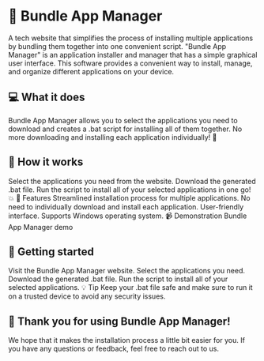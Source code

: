 # 🚀 Bundle App Manager
A tech website that simplifies the process of installing multiple applications by bundling them together into one convenient script. 
"Bundle App Manager" is an application installer and manager that has a simple graphical user interface. This software provides a convenient way to install, manage, and organize different applications on your device.

## 💻 What it does
Bundle App Manager allows you to select the applications you need to download and creates a .bat script for installing all of them together. No more downloading and installing each application individually! 🙌

## 🔨 How it works
Select the applications you need from the website.
Download the generated .bat file.
Run the script to install all of your selected applications in one go! 💥
🎉 Features
Streamlined installation process for multiple applications.
No need to individually download and install each application.
User-friendly interface.
Supports Windows operating system.
📹 Demonstration
Bundle App Manager demo

## 🚀 Getting started
Visit the Bundle App Manager website.
Select the applications you need.
Download the generated .bat file.
Run the script to install all of your selected applications.
💡 Tip
Keep your .bat file safe and make sure to run it on a trusted device to avoid any security issues.

## 🙌 Thank you for using Bundle App Manager!
We hope that it makes the installation process a little bit easier for you. If you have any questions or feedback, feel free to reach out to us.
